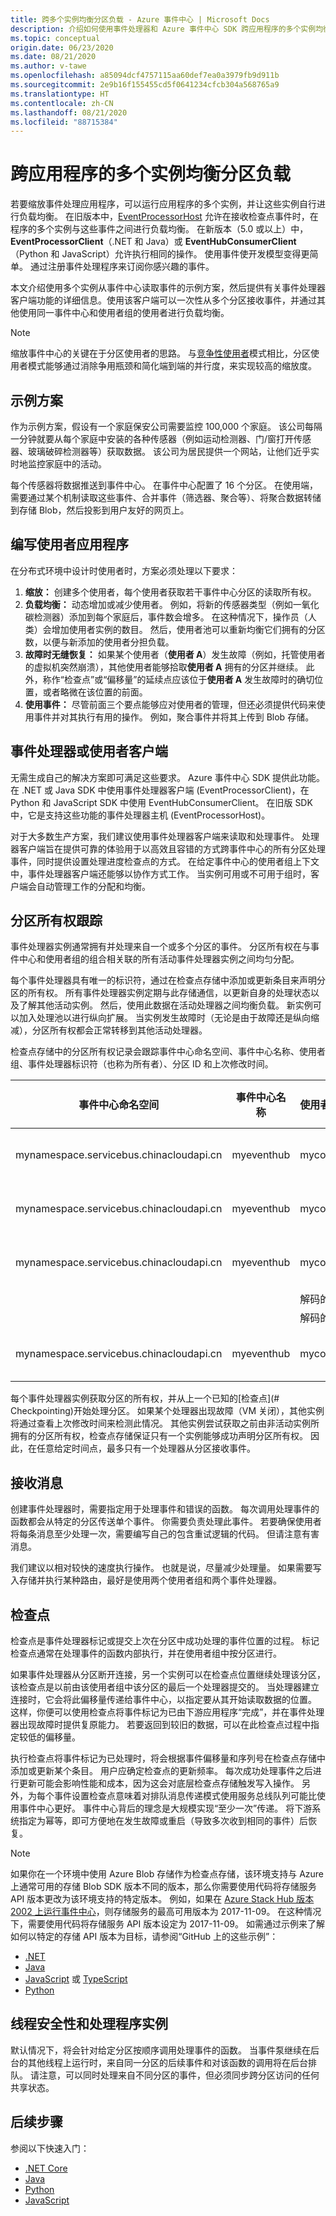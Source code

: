 ```yaml
---
title: 跨多个实例均衡分区负载 - Azure 事件中心 | Microsoft Docs
description: 介绍如何使用事件处理器和 Azure 事件中心 SDK 跨应用程序的多个实例均衡分区负载。
ms.topic: conceptual
origin.date: 06/23/2020
ms.date: 08/21/2020
ms.author: v-tawe
ms.openlocfilehash: a85094dcf4757115aa60def7ea0a3979fb9d911b
ms.sourcegitcommit: 2e9b16f155455cd5f0641234cfcb304a568765a9
ms.translationtype: HT
ms.contentlocale: zh-CN
ms.lasthandoff: 08/21/2020
ms.locfileid: "88715384"
---
```

# <a name="balance-partition-load-across-multiple-instances-of-your-application"></a>跨应用程序的多个实例均衡分区负载
若要缩放事件处理应用程序，可以运行应用程序的多个实例，并让这些实例自行进行负载均衡。 在旧版本中，[EventProcessorHost](event-hubs-event-processor-host.md) 允许在接收检查点事件时，在程序的多个实例与这些事件之间进行负载均衡。 在新版本（5.0 或以上）中，**EventProcessorClient**（.NET 和 Java）或 **EventHubConsumerClient**（Python 和 JavaScript）允许执行相同的操作。 使用事件使开发模型变得更简单。 通过注册事件处理程序来订阅你感兴趣的事件。

本文介绍使用多个实例从事件中心读取事件的示例方案，然后提供有关事件处理器客户端功能的详细信息。使用该客户端可以一次性从多个分区接收事件，并通过其他使用同一事件中心和使用者组的使用者进行负载均衡。

> [!NOTE]
> 缩放事件中心的关键在于分区使用者的思路。 与[竞争性使用者](https://msdn.microsoft.com/library/dn568101.aspx)模式相比，分区使用者模式能够通过消除争用瓶颈和简化端到端的并行度，来实现较高的缩放度。

## <a name="example-scenario"></a>示例方案

作为示例方案，假设有一个家庭保安公司需要监控 100,000 个家庭。 该公司每隔一分钟就要从每个家庭中安装的各种传感器（例如运动检测器、门/窗打开传感器、玻璃破碎检测器等）获取数据。 该公司为居民提供一个网站，让他们近乎实时地监控家庭中的活动。

每个传感器将数据推送到事件中心。 在事件中心配置了 16 个分区。 在使用端，需要通过某个机制读取这些事件、合并事件（筛选器、聚合等）、将聚合数据转储到存储 Blob，然后投影到用户友好的网页上。

## <a name="write-the-consumer-application"></a>编写使用者应用程序

在分布式环境中设计时使用者时，方案必须处理以下要求：

1. **缩放：** 创建多个使用者，每个使用者获取若干事件中心分区的读取所有权。
2. **负载均衡：** 动态增加或减少使用者。 例如，将新的传感器类型（例如一氧化碳检测器）添加到每个家庭后，事件数会增多。 在这种情况下，操作员（人类）会增加使用者实例的数目。 然后，使用者池可以重新均衡它们拥有的分区数，以便与新添加的使用者分担负载。
3. **故障时无缝恢复：** 如果某个使用者（**使用者 A**）发生故障（例如，托管使用者的虚拟机突然崩溃），其他使用者能够拾取**使用者 A** 拥有的分区并继续。 此外，称作“检查点”或“偏移量”的延续点应该位于**使用者 A** 发生故障时的确切位置，或者略微在该位置的前面。 
4. **使用事件：** 尽管前面三个要点能够应对使用者的管理，但还必须提供代码来使用事件并对其执行有用的操作。 例如，聚合事件并将其上传到 Blob 存储。

## <a name="event-processor-or-consumer-client"></a>事件处理器或使用者客户端

无需生成自己的解决方案即可满足这些要求。 Azure 事件中心 SDK 提供此功能。 在 .NET 或 Java SDK 中使用事件处理器客户端 (EventProcessorClient)，在 Python 和 JavaScript SDK 中使用 EventHubConsumerClient。 在旧版 SDK 中，它是支持这些功能的事件处理器主机 (EventProcessorHost)。

对于大多数生产方案，我们建议使用事件处理器客户端来读取和处理事件。 处理器客户端旨在提供可靠的体验用于以高效且容错的方式跨事件中心的所有分区处理事件，同时提供设置处理进度检查点的方式。 在给定事件中心的使用者组上下文中，事件处理器客户端还能够以协作方式工作。 当实例可用或不可用于组时，客户端会自动管理工作的分配和均衡。

## <a name="partition-ownership-tracking"></a>分区所有权跟踪

事件处理器实例通常拥有并处理来自一个或多个分区的事件。 分区所有权在与事件中心和使用者组的组合相关联的所有活动事件处理器实例之间均匀分配。 

每个事件处理器具有唯一的标识符，通过在检查点存储中添加或更新条目来声明分区的所有权。 所有事件处理器实例定期与此存储通信，以更新自身的处理状态以及了解其他活动实例。 然后，使用此数据在活动处理器之间均衡负载。 新实例可以加入处理池以进行纵向扩展。 当实例发生故障时（无论是由于故障还是纵向缩减），分区所有权都会正常转移到其他活动处理器。

检查点存储中的分区所有权记录会跟踪事件中心命名空间、事件中心名称、使用者组、事件处理器标识符（也称为所有者）、分区 ID 和上次修改时间。



| 事件中心命名空间                    | 事件中心名称 | **使用者组** | 所有者                                | 分区 ID | 上次修改时间  |
| --------------------------------------- | -------------- | :----------------- | :----------------------------------- | :----------- | :------------------ |
| mynamespace.servicebus.chinacloudapi.cn | myeventhub     | myconsumergroup    | 3be3f9d3-9d9e-4c50-9491-85ece8334ff6 | 0            | 2020-01-15T01:22:15 |
| mynamespace.servicebus.chinacloudapi.cn | myeventhub     | myconsumergroup    | f5cc5176-ce96-4bb4-bbaa-a0e3a9054ecf | 1            | 2020-01-15T01:22:17 |
| mynamespace.servicebus.chinacloudapi.cn | myeventhub     | myconsumergroup    | 72b980e9-2efc-4ca7-ab1b-ffd7bece8472 | 2            | 2020-01-15T01:22:10 |
|                                         |                | 解码的字符：                  |                                      |              |                     |
|                                         |                | 解码的字符：                  |                                      |              |                     |
| mynamespace.servicebus.chinacloudapi.cn | myeventhub     | myconsumergroup    | 844bd8fb-1f3a-4580-984d-6324f9e208af | 15           | 2020-01-15T01:22:00 |

每个事件处理器实例获取分区的所有权，并从上一个已知的[检查点](# Checkpointing)开始处理分区。 如果某个处理器出现故障（VM 关闭），其他实例将通过查看上次修改时间来检测此情况。 其他实例尝试获取之前由非活动实例所拥有的分区所有权，检查点存储保证只有一个实例能够成功声明分区所有权。 因此，在任意给定时间点，最多只有一个处理器从分区接收事件。

## <a name="receive-messages"></a>接收消息

创建事件处理器时，需要指定用于处理事件和错误的函数。 每次调用处理事件的函数都会从特定的分区传送单个事件。 你需要负责处理此事件。 若要确保使用者将每条消息至少处理一次，需要编写自己的包含重试逻辑的代码。 但请注意有害消息。

我们建议以相对较快的速度执行操作。 也就是说，尽量减少处理量。 如果需要写入存储并执行某种路由，最好是使用两个使用者组和两个事件处理器。

## <a name="checkpointing"></a>检查点

检查点是事件处理器标记或提交上次在分区中成功处理的事件位置的过程。 标记检查点通常在处理事件的函数内部执行，并在使用者组中按分区进行。 

如果事件处理器从分区断开连接，另一个实例可以在检查点位置继续处理该分区，该检查点是以前由该使用者组中该分区的最后一个处理器提交的。 当处理器建立连接时，它会将此偏移量传递给事件中心，以指定要从其开始读取数据的位置。 这样，你便可以使用检查点将事件标记为已由下游应用程序“完成”，并在事件处理器出现故障时提供复原能力。 若要返回到较旧的数据，可以在此检查点过程中指定较低的偏移量。 

执行检查点将事件标记为已处理时，将会根据事件偏移量和序列号在检查点存储中添加或更新某个条目。 用户应确定检查点的更新频率。 每次成功处理事件之后进行更新可能会影响性能和成本，因为这会对底层检查点存储触发写入操作。 另外，为每个事件设置检查点意味着对排队消息传递模式使用服务总线队列可能比使用事件中心更好。 事件中心背后的理念是大规模实现“至少一次”传递。 将下游系统指定为幂等，即可方便地在发生故障或重启（导致多次收到相同的事件）后恢复。

> [!NOTE]
> 如果你在一个环境中使用 Azure Blob 存储作为检查点存储，该环境支持与 Azure 上通常可用的存储 Blob SDK 版本不同的版本，那么你需要使用代码将存储服务 API 版本更改为该环境支持的特定版本。 例如，如果在 [Azure Stack Hub 版本 2002 上运行事件中心](https://docs.azure.cn/azure-stack/user/event-hubs-overview)，则存储服务的最高可用版本为 2017-11-09。 在这种情况下，需要使用代码将存储服务 API 版本设定为 2017-11-09。 如需通过示例来了解如何以特定的存储 API 版本为目标，请参阅“GitHub 上的这些示例”： 
> - [.NET](https://github.com/Azure/azure-sdk-for-net/tree/master/sdk/eventhub/Azure.Messaging.EventHubs.Processor/samples/Sample10_RunningWithDifferentStorageVersion.cs) 
> - [Java](https://github.com/Azure/azure-sdk-for-java/blob/master/sdk/eventhubs/azure-messaging-eventhubs-checkpointstore-blob/src/samples/java/com/azure/messaging/eventhubs/checkpointstore/blob/)
> - [JavaScript](https://github.com/Azure/azure-sdk-for-js/blob/master/sdk/eventhub/eventhubs-checkpointstore-blob/samples/javascript) 或 [TypeScript](https://github.com/Azure/azure-sdk-for-js/blob/master/sdk/eventhub/eventhubs-checkpointstore-blob/samples/typescript)
> - [Python](https://github.com/Azure/azure-sdk-for-python/blob/master/sdk/eventhub/azure-eventhub-checkpointstoreblob-aio/samples/)

## <a name="thread-safety-and-processor-instances"></a>线程安全性和处理程序实例

默认情况下，将会针对给定分区按顺序调用处理事件的函数。 当事件泵继续在后台的其他线程上运行时，来自同一分区的后续事件和对该函数的调用将在后台排队。 请注意，可以同时处理来自不同分区的事件，但必须同步跨分区访问的任何共享状态。

## <a name="next-steps"></a>后续步骤
参阅以下快速入门：

- [.NET Core](get-started-dotnet-standard-send-v2.md)
- [Java](event-hubs-java-get-started-send.md)
- [Python](get-started-python-send-v2.md)
- [JavaScript](get-started-node-send-v2.md)
